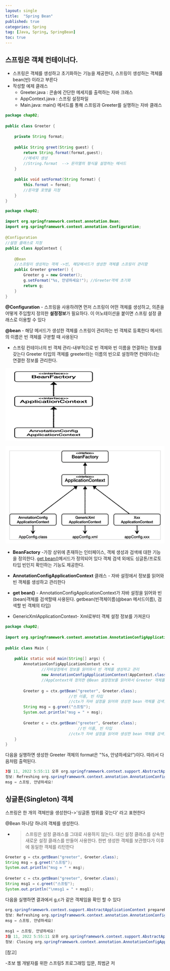 ```yaml
---
layout: single
title:  "Spring Bean"
published: true
categories: Spring
tag: [Java, Spring, SpringBean]
toc: true
---
```




## 스프링은 객체 컨테이너다.

* 스프링은 객체를 생성하고 초기화하는 기능을 제공한다, 스프링이 생성하는 객체를 bean(빈) 이라고 부른다
* 작성할 예제 클래스
  * Greeter.java : 콘솔에 간단한 메세지를 출력하는 자바 크래스
  * AppContext.java : 스프링 설정파일
  * Main.java: main() 메서드를 통해 스프링과 Greeter를 실행하는 자바 클래스

```java
package chap02;

public class Greeter {

    private String format;

    public String greet(String guest) {
        return String.format(format,guest);
        //메세지 생성
        //String.format  --> 문자열의 형식을 설정하는 메서드
    }

    public void setFormat(String format) {
        this.format = format;
        //문자열 포맷을 지정
    }
}
```

```java
package chap02;

import org.springframework.context.annotation.Bean;
import org.springframework.context.annotation.Configuration;

@Configuration
//설정 클래스로 지정
public class AppContext {

    @Bean
    //스프링이 생성하는 객체 ->빈, 해당메서드가 생성한 객체를 스프링이 관리함
    public Greeter greeter() {
        Greeter g = new Greeter();
        g.setFormat("%s, 안녕하세요!"); //Greeter객체 초기화
        return g;
    }
}
```

**@Configuration** - 스프링을 사용하려면 먼저 스프링이 어떤 객체를 생성하고, 의존을 어떻게 주입할지 정의한 **설정정보**가 필요하다. 이 어노테이션을 붙이면 스프링 설정 클래스로 이용할 수 있다

**@bean** - 해당 메서드가 생성한 객체를 스프링이 관리하는 빈 객체로 등록한다 메서드의 이름은 빈 객체를 구분할 때 사용된다

- 스프링 컨테이너의 빈 객체 관리-내부적으로 빈 객체와 빈 이름을 연결하는 정보를 갖는다 Greeter 타입의 객체를 greeter라는 이름의 빈으로 설정하면 컨테이너는 연결한 정보를 관리한다.

<img src="/images/2022-03-11-SpringBean/beanFactory.png" 
width="300px" height="230px" title="beanFactory" alt="beanFactory">

![BeanFactory2](/images/2022-03-11-SpringBean/beanFactory2.png)

- **BeanFactory** -가장 상위에 존재하는 인터페이스, 객체 생성과 검색에 대한 기능을 정의한다. <u>get bean()</u>메서드가 정의되어 있다 객체 검색 외에도 싱글톤/프로토 타입 빈인지 확인하는 기능도 제공한다.

- **AnnotationConfigApplicationContext** 클래스 - 자바 설정에서 정보를 읽어와 빈 객체를 생성하고 관리한다

- **get bean()** - AnnotationConfigApplicationContext가 자바 설정을 읽어와 빈(bean)객체를 검색할때 사용된다. getbean(빈객체이름(@bean 메서드이름), 검색할 빈 객체의 타입)

- GenericXmlApplicationContext- Xml로부터 객체 설정 정보를 가져온다

  

``` java
package chap02;

import org.springframework.context.annotation.AnnotationConfigApplicationContext;

public class Main {

    public static void main(String[] args) {
        AnnotationConfigApplicationContext ctx =
                //자바설정에서 정보를 읽어와서 빈 객체를 생성하고 관리
                new AnnotationConfigApplicationContext(AppContext.class);
                //AppContext에 정의한 @Bean 설정정보를 읽어와서 Greeter 객체를 생성하고 초기화함

        Greeter g = ctx.getBean("greeter", Greeter.class);
                            //빈 이름, 빈 타입
                            //ctx가 자바 설정을 읽어와 생성한 bean 객체를 검색할때 사용
        String msg = g.greet("스프링");
        System.out.println("msg = " + msg);

        Greeter c = ctx.getBean("greeter", Greeter.class);
                                //빈 이름, 빈 타입
                            //ctx가 자바 설정을 읽어와 생성한 bean 객체를 검색할때 사용
    }
}
```

다음을 실행하면 생성한 Greeter 객체의 format은 "%s, 안녕하세요!")이다. 따라서 다음처럼 출력된다.

```java
3월 11, 2022 5:55:11 오후 org.springframework.context.support.AbstractApplicationContext prepareRefresh
정보: Refreshing org.springframework.context.annotation.AnnotationConfigApplicationContext@5f4da5c3: startup date [Fri Mar 11 17:55:11 KST 2022]; root of context hierarchy
msg = 스프링, 안녕하세요!
```






## 싱글톤(Singleton) 객체

스프링은 한 개의 객체만을 생성한다->'싱글톤 범위를 갖는다' 라고 표현한다

@Bean 하나당 하나의 객체를 생성한다.

- > 스프링은 설정 클래스를 그대로 사용하지 않는다. 대신 설정 클래스를 상속한 새로운 설정 클래스를 만들어 사용한다. 한번 생성한 객체를 보관했다가 이후에 동일한 객체를 리턴한다

```java
Greeter g = ctx.getBean("greeter", Greeter.class);       
String msg = g.greet("스프링");
System.out.println("msg = " + msg);

Greeter c = ctx.getBean("greeter", Greeter.class);
String msg1 = c.greet("스프링");
System.out.println("\nmsg1 = " + msg1);
```

다음을 실행하면 결과에서 g,c가 같은 객체임을 확인 할 수 있다

```java
org.springframework.context.support.AbstractApplicationContext prepareRefresh
정보: Refreshing org.springframework.context.annotation.AnnotationConfigApplicationContext@5f4da5c3
msg = 스프링, 안녕하세요!
   
msg1 = 스프링, 안녕하세요!
3월 11, 2022 5:55:11 오후 org.springframework.context.support.AbstractApplicationContext doClose
정보: Closing org.springframework.context.annotation.AnnotationConfigApplicationContext@5f4da5c3
```



[참고]

-초보 웹 개발자를 위한 스프링5 프로그래밍 입문, 최범균 저